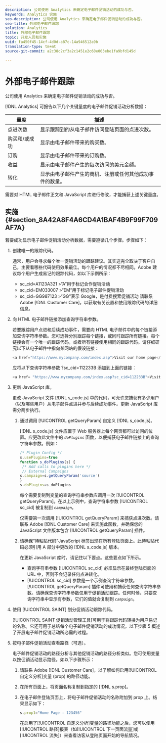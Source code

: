```yaml
---
description: 公司使用 Analytics 来确定电子邮件促销活动的成功与否。
keywords: Analytics 实施
seo-description: 公司使用 Analytics 来确定电子邮件促销活动的成功与否。
seo-title: 外部电子邮件跟踪
solution: Analytics
title: 外部电子邮件跟踪
topic: 开发人员和实施
uuid: fa450f45-14cf-4d0d-a87c-14a946512a9b
translation-type: tm+mt
source-git-commit: a2c38c2cf3a2c1451e2c60e003ebe1fa9bfd145d

---
```



# 外部电子邮件跟踪

公司使用 Analytics 来确定电子邮件促销活动的成功与否。

[!DNL Analytics] 可报告以下几个关键量度的电子邮件促销活动分析数据：

| 量度 | 描述 |
|---|---|
| 点进次数 | 显示跟踪到的从电子邮件访问登陆页面的点进次数。 |
| 购买和/或成功 | 显示由电子邮件带来的购买数。 |
| 订购 | 显示由电子邮件带来的订购数。 |
| 收益 | 显示由电子邮件产生的每次访问的美元金额。 |
| 转化 | 显示由电子邮件产生的商机、注册或任何其他成功事件的数量。 |

需要对 HTML 电子邮件正文和 JavaScript 库进行修改，才能捕获上述关键量度。

## 实施 {#section_8A42A8F4A6CD4A1BAF4B9F99F709AF7A}

若要成功显示电子邮件促销活动分析数据，需要遵循几个步骤。步骤如下：

1. 创建唯一的跟踪代码。

   通常，用户会寻求每个唯一促销活动的跟踪建议。其实这完全取决于客户自己，主要看哪些代码使用效果最佳。每个用户的情况都不尽相同。Adobe 建议每个用户生成易记的跟踪代码，如以下示例所示：

   * sc_cid=A1123A321 &gt;“A”用于标记合作促销活动
   * sc_cid=EM033007 &gt;“EM”用于标记电子邮件促销活动
   * sc_cid=GG987123 &gt;“GG”表示 Google，是付费搜索促销活动
   请联系 Adobe [!DNL Customer Care]，以获取有关设置和使用跟踪代码的详细信息。

1. 向 HTML 电子邮件链接添加查询字符串参数。

   若要跟踪用户点进和后续成功事件，需要向 HTML 电子邮件中的每个链接添加查询字符串参数。您可选择分别跟踪每个链接，或同时跟踪所有链接。每个链接会有一个唯一的跟踪代码，或者所有链接使用相同的跟踪代码。请仔细研究以下从电子邮件中指向某网站的假设链接：

   ```js
   <a href="https://www.mycompany.com/index.asp">Visit our home page</a>
   ```

   应将以下查询字符串参数 ?sc_cid=112233B 添加到上面的链接：

   ```js
   <a href= "https://www.mycompany.com/index.asp?sc_cid=112233B">Visit our home page</a>
   ```

1. 更新 JavaScript 库。

   更改 JavaScript 文件 [!DNL s_code.js] 中的代码，可允许您捕获有多少用户（以及哪些用户）从电子邮件点进并参与后续成功事件。更新 JavaScript 库需分两步执行。

   1. 通过调用 [!UICONTROL getQueryParam] 自定义 [!DNL s_code.js]。

      [!DNL s_code.js] 文件应置于 Web 服务器上每个网页都可以访问的位置。应更改此文件中的 *`doPlugins`* 函数，以便捕获电子邮件链接上的查询字符串参数。例如：

      ```js
      /* Plugin Config */ 
      s.usePlugins=true 
      function s_doPlugins(s) { 
       /* Add calls to plugins here */ 
       // External Campaigns 
      s.campaign=s.getQueryParam('source') 
      } 
      s.doPlugins=s_doPlugins 
      ```

      每个需要复制到变量的查询字符串参数应调用一次 [!UICONTROL getQueryParam]。在以上示例中，查询字符串参数 [!UICONTROL sc_cid] 被复制到 *`campaign`*。

      仅需要第一次调用 [!UICONTROL getQueryParam] 来捕获点进次数。请联系 Adobe [!DNL Customer Care] 来实施此函数，并确保您的 JavaScript 文件版本包含 [!UICONTROL getQueryParam] 插件。

   1. 请确保“待粘贴代码”JavaScript 标签出现在所有登陆页面上。此待粘贴代码必须引用 A 部分中更改的 [!DNL s_code.js] 版本。

      在更新 JavaScript 库时，请记住以下要点。这些要点如下所示。

      * 查询字符串参数 [!UICONTROL sc_cid] 必须显示在最终登陆页面的 URL 中，否则不会记录任何点进转化。
      * [!UICONTROL sc_cid] 参数是一个示例查询字符串参数。[!UICONTROL getQueryParam] 插件可使用和捕获任何查询字符串参数。请确保查询字符串参数仅用于促销活动跟踪。任何时候，只要查询字符串中显示有参数，它们的值就会复制到 *`campaign`*。

1. 使用 [!UICONTROL SAINT] 划分促销活动跟踪代码。

   [!UICONTROL SAINT 促销活动管理工具]可用于将跟踪代码转换为用户易记的名称。它还可用于总结每个电子邮件促销活动的成功情况。以下步骤 5 概述了开展电子邮件促销活动所必需的过程。

1. 按电子邮件促销活动查看路径（可选）。

   电子邮件促销活动的路径分析与其他促销活动的路径分析类似。您可使用变量以按促销活动显示路径，如以下步骤所示：

   1. 请联系 Adobe [!DNL Customer Care]，以了解如何启用[!UICONTROL 自定义分析]变量 (prop) 的路径功能。

   1. 在所有页面上，将页面名称复制到指定的 [!DNL s.prop]。
   1. 在电子邮件登陆页面上，将电子邮件促销活动的名称附加到 prop 上。结果显示如下：

      ```js
      s.prop1="Home Page : 123456"
      ```

      在启用了[!UICONTROL 自定义分析]变量的路径功能之后，您可以使用[!UICONTROL 路径]报表（如[!UICONTROL 下一页面流量]或[!UICONTROL 流失]）来查看访客从登陆页面开始的导航情况。

